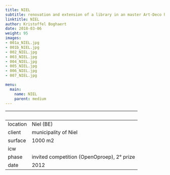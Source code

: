 ```yaml
---
title: NIEL
subtitle: renovation and extension of a library in an master Art-Deco house
linktitle: NIEL
author: Kristoffel Boghaert
date: 2018-03-06
weight: 95
images:
- 001a_NIEL.jpg
- 001b_NIEL.jpg
- 002_NIEL.jpg
- 003_NIEL.jpg
- 004_NIEL.jpg
- 005_NIEL.jpg
- 006_NIEL.jpg
- 007_NIEL.jpg

menu:
  main:
    name: NIEL
    parent: medium
---
```


&nbsp;|&nbsp;
------|------
location	|		Niel (BE)
client		|		municipality of Niel
surface		|		1000 m2
icw			|
phase		|		invited competition (OpenOproep), 2° prize
date		|		2012

